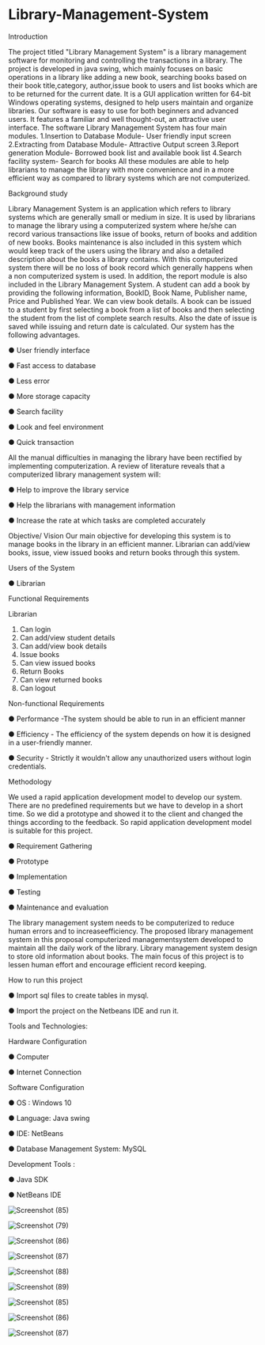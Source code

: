# Library-Management-System

Introduction

The project titled "Library Management System" is a library management software for monitoring and controlling the transactions in a library. The project is developed in java swing, which mainly focuses on basic operations in a library like adding a new book, searching books based on their book title,category, author,issue book to users and list books which are to be returned for the current date. It is a GUI application written for 64-bit Windows operating systems, designed to help users maintain and organize libraries. Our software is easy to use for both beginners and advanced users. It features a familiar and well thought-out, an attractive user interface.
The software Library Management System has four main modules.
1.Insertion to Database Module- User friendly input screen
2.Extracting from Database Module- Attractive Output screen
3.Report generation Module- Borrowed book list and available book list
4.Search facility system- Search for books
All these modules are able to help librarians to manage the library with more convenience and in a more efficient way as compared to library systems which are not computerized.

Background study

Library Management System is an application which refers to library systems which are generally small or medium in size. It is used by librarians to manage the library using a computerized system where he/she can record various transactions like issue of books, return of books and addition of new books. Books maintenance is also included in this system which would keep track of the users using the library and also a detailed description about the books a library contains. With this computerized system there will be no loss of book record which generally happens when a non computerized system is used. In addition, the report module is also included in the Library Management System. A student can add a book by providing the following information, BookID, Book Name, Publisher name, Price and Published Year. We can view book details. A book can be issued to a student by first selecting a book from a list of books and then selecting the student from the list of complete search results. Also the date of issue is saved while issuing and return date is calculated.
Our system has the following advantages.

● User friendly interface

● Fast access to database

● Less error

● More storage capacity

● Search facility

● Look and feel environment

● Quick transaction

All the manual difficulties in managing the library have been rectified by implementing computerization. A review of literature reveals that a computerized library management system will:

● Help to improve the library service

● Help the librarians with management information

● Increase the rate at which tasks are completed accurately

Objective/ Vision
Our main objective for developing this system is to manage books in the library in an efficient manner. Librarian can add/view books, issue, view issued books and return books through this system.

Users of the System

● Librarian

Functional Requirements

Librarian
1. Can login
2. Can add/view student details
3. Can add/view book details
4. Issue books
5. Can view issued books
6. Return Books
7. Can view returned books
8. Can logout

Non-functional Requirements

● Performance -The system should be able to run in an efficient manner

● Efficiency - The efficiency of the system depends on how it is designed in a user-friendly manner.

● Security - Strictly it wouldn't allow any unauthorized users without login credentials.

Methodology

We used a rapid application development model to develop our system. There are no predefined requirements but we have to develop in a short time. So we did a prototype and showed it to the client and changed the things according to the feedback. So rapid application development model is suitable for this project.

● Requirement Gathering

● Prototype

● Implementation

● Testing

● Maintenance and evaluation

The library management system needs to be computerized to reduce human errors and to increaseefficiency. The proposed library management system in this proposal computerized managementsystem developed to maintain all the daily work of the library. Library management system design to store old information about books. The main focus of this project is to lessen human effort and encourage efficient record keeping.

How to run this project


● Import sql files to create tables in mysql.

● Import the project on the Netbeans IDE and run it.

Tools and Technologies:

Hardware Configuration

● Computer

● Internet Connection

Software Configuration

● OS : Windows 10

● Language: Java swing

● IDE: NetBeans

● Database Management System: MySQL

Development Tools :

● Java SDK

● NetBeans IDE

![Screenshot (85)](https://user-images.githubusercontent.com/80207262/194763924-b1d88fd8-3e13-4509-93cb-d54052772f84.png)


![Screenshot (79)](https://user-images.githubusercontent.com/80207262/194763945-6a2b0842-f3cb-4e23-b306-12feff52d40b.png)


![Screenshot (86)](https://user-images.githubusercontent.com/80207262/194764064-4c2d1fbe-61b7-427e-bf9d-183bd4734e52.png)


![Screenshot (87)](https://user-images.githubusercontent.com/80207262/194764067-26f68b18-ad21-4167-ba65-d10f2f1cdd96.png)


![Screenshot (88)](https://user-images.githubusercontent.com/80207262/194764129-32e4b391-fd85-404b-a3f9-4e66bd3230b5.png)


![Screenshot (89)](https://user-images.githubusercontent.com/80207262/194764338-06a0ce8a-febb-49ab-9413-5859132d17e7.png)


![Screenshot (85)](https://user-images.githubusercontent.com/80207262/194764357-5c2b97c5-cb77-4294-b9c5-444daa73b58a.png)


![Screenshot (86)](https://user-images.githubusercontent.com/80207262/194764358-ec4cc81a-6070-4afb-9027-412c86b0f67f.png)


![Screenshot (87)](https://user-images.githubusercontent.com/80207262/194764362-60b2b8a8-5586-4d64-adb4-8bc20ebd2398.png)





